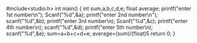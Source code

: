 #include<studio.h>
int main()
{
int sum,a,b,c,d,e;
float average;
printf("enter 1st number\n");
Scanf("%d",&a);
printf("enter 2nd number\n");
scanf("%d",&b);
printf("enter 3rd number\n);
Scanf("%d",&c);
printf("enter 4th number\n);
scanf("%d",&d);
printf("enter 5th number\n);
scanf("%d",&e);
sum=a+b+c+d+e;
average=(sum)/(float)5
return 0;
}
